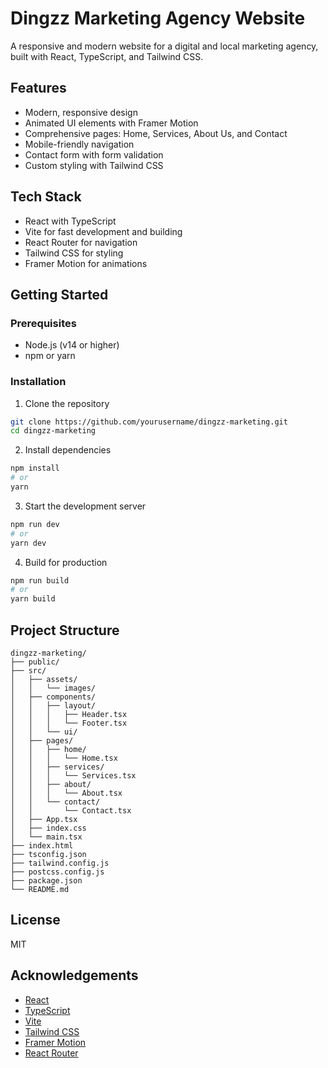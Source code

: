 # Dingzz Marketing Agency Website

A responsive and modern website for a digital and local marketing agency, built with React, TypeScript, and Tailwind CSS.

## Features

- Modern, responsive design
- Animated UI elements with Framer Motion
- Comprehensive pages: Home, Services, About Us, and Contact
- Mobile-friendly navigation
- Contact form with form validation
- Custom styling with Tailwind CSS

## Tech Stack

- React with TypeScript
- Vite for fast development and building
- React Router for navigation
- Tailwind CSS for styling
- Framer Motion for animations

## Getting Started

### Prerequisites

- Node.js (v14 or higher)
- npm or yarn

### Installation

1. Clone the repository
```bash
git clone https://github.com/yourusername/dingzz-marketing.git
cd dingzz-marketing
```

2. Install dependencies
```bash
npm install
# or
yarn
```

3. Start the development server
```bash
npm run dev
# or
yarn dev
```

4. Build for production
```bash
npm run build
# or
yarn build
```

## Project Structure

```
dingzz-marketing/
├── public/
├── src/
│   ├── assets/
│   │   └── images/
│   ├── components/
│   │   ├── layout/
│   │   │   ├── Header.tsx
│   │   │   └── Footer.tsx
│   │   └── ui/
│   ├── pages/
│   │   ├── home/
│   │   │   └── Home.tsx
│   │   ├── services/
│   │   │   └── Services.tsx
│   │   ├── about/
│   │   │   └── About.tsx
│   │   └── contact/
│   │       └── Contact.tsx
│   ├── App.tsx
│   ├── index.css
│   └── main.tsx
├── index.html
├── tsconfig.json
├── tailwind.config.js
├── postcss.config.js
├── package.json
└── README.md
```

## License

MIT

## Acknowledgements

- [React](https://reactjs.org/)
- [TypeScript](https://www.typescriptlang.org/)
- [Vite](https://vitejs.dev/)
- [Tailwind CSS](https://tailwindcss.com/)
- [Framer Motion](https://www.framer.com/motion/)
- [React Router](https://reactrouter.com/)
